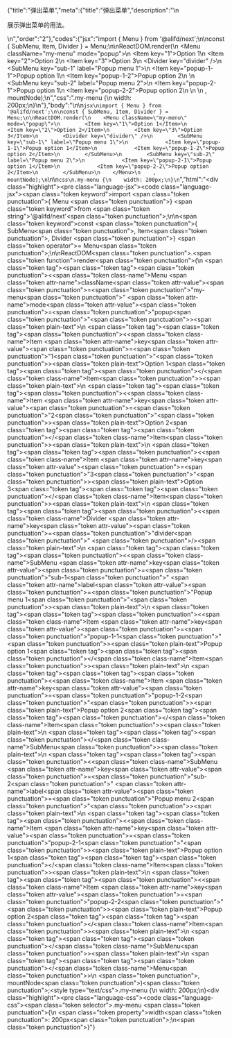 {"title":"弹出菜单","meta":{"title":"弹出菜单","description":"\n<p>展示弹出菜单的用法。</p>\n","order":"2"},"codes":{"jsx":"import { Menu } from '@alifd/next';\n\nconst { SubMenu, Item, Divider } = Menu;\n\nReactDOM.render(\n    <Menu className=\"my-menu\" mode=\"popup\">\n        <Item key=\"1\">Option 1</Item>\n        <Item key=\"2\">Option 2</Item>\n        <Item key=\"3\">Option 3</Item>\n        <Divider key=\"divider\" />\n        <SubMenu key=\"sub-1\" label=\"Popup menu 1\">\n            <Item key=\"popup-1-1\">Popup option 1</Item>\n            <Item key=\"popup-1-2\">Popup option 2</Item>\n        </SubMenu>\n        <SubMenu key=\"sub-2\" label=\"Popup menu 2\">\n            <Item key=\"popup-2-1\">Popup option 1</Item>\n            <Item key=\"popup-2-2\">Popup option 2</Item>\n        </SubMenu>\n    </Menu>\n    , mountNode);\n","css":".my-menu {\n    width: 200px;\n}\n"},"body":"\n\n````jsx\nimport { Menu } from '@alifd/next';\n\nconst { SubMenu, Item, Divider } = Menu;\n\nReactDOM.render(\n    <Menu className=\"my-menu\" mode=\"popup\">\n        <Item key=\"1\">Option 1</Item>\n        <Item key=\"2\">Option 2</Item>\n        <Item key=\"3\">Option 3</Item>\n        <Divider key=\"divider\" />\n        <SubMenu key=\"sub-1\" label=\"Popup menu 1\">\n            <Item key=\"popup-1-1\">Popup option 1</Item>\n            <Item key=\"popup-1-2\">Popup option 2</Item>\n        </SubMenu>\n        <SubMenu key=\"sub-2\" label=\"Popup menu 2\">\n            <Item key=\"popup-2-1\">Popup option 1</Item>\n            <Item key=\"popup-2-2\">Popup option 2</Item>\n        </SubMenu>\n    </Menu>\n    , mountNode);\n````\n\n````css\n.my-menu {\n    width: 200px;\n}\n````","html":"<script>(function(){\"use strict\";\n\nvar _next = require(\"@alifd/next\");\n\nvar SubMenu = _next.Menu.SubMenu,\n    Item = _next.Menu.Item,\n    Divider = _next.Menu.Divider;\n\n\nReactDOM.render(React.createElement(\n    _next.Menu,\n    { className: \"my-menu\", mode: \"popup\" },\n    React.createElement(\n        Item,\n        { key: \"1\" },\n        \"Option 1\"\n    ),\n    React.createElement(\n        Item,\n        { key: \"2\" },\n        \"Option 2\"\n    ),\n    React.createElement(\n        Item,\n        { key: \"3\" },\n        \"Option 3\"\n    ),\n    React.createElement(Divider, { key: \"divider\" }),\n    React.createElement(\n        SubMenu,\n        { key: \"sub-1\", label: \"Popup menu 1\" },\n        React.createElement(\n            Item,\n            { key: \"popup-1-1\" },\n            \"Popup option 1\"\n        ),\n        React.createElement(\n            Item,\n            { key: \"popup-1-2\" },\n            \"Popup option 2\"\n        )\n    ),\n    React.createElement(\n        SubMenu,\n        { key: \"sub-2\", label: \"Popup menu 2\" },\n        React.createElement(\n            Item,\n            { key: \"popup-2-1\" },\n            \"Popup option 1\"\n        ),\n        React.createElement(\n            Item,\n            { key: \"popup-2-2\" },\n            \"Popup option 2\"\n        )\n    )\n), mountNode);})()</script><div class=\"highlight\"><pre class=\"language-jsx\"><code class=\"language-jsx\"><span class=\"token keyword\">import</span> <span class=\"token punctuation\">{</span> Menu <span class=\"token punctuation\">}</span> <span class=\"token keyword\">from</span> <span class=\"token string\">'@alifd/next'</span><span class=\"token punctuation\">;</span>\n\n<span class=\"token keyword\">const</span> <span class=\"token punctuation\">{</span> SubMenu<span class=\"token punctuation\">,</span> Item<span class=\"token punctuation\">,</span> Divider <span class=\"token punctuation\">}</span> <span class=\"token operator\">=</span> Menu<span class=\"token punctuation\">;</span>\n\nReactDOM<span class=\"token punctuation\">.</span><span class=\"token function\">render</span><span class=\"token punctuation\">(</span>\n    <span class=\"token tag\"><span class=\"token tag\"><span class=\"token punctuation\">&lt;</span><span class=\"token class-name\">Menu</span></span> <span class=\"token attr-name\">className</span><span class=\"token attr-value\"><span class=\"token punctuation\">=</span><span class=\"token punctuation\">\"</span>my-menu<span class=\"token punctuation\">\"</span></span> <span class=\"token attr-name\">mode</span><span class=\"token attr-value\"><span class=\"token punctuation\">=</span><span class=\"token punctuation\">\"</span>popup<span class=\"token punctuation\">\"</span></span><span class=\"token punctuation\">></span></span><span class=\"token plain-text\">\n        </span><span class=\"token tag\"><span class=\"token tag\"><span class=\"token punctuation\">&lt;</span><span class=\"token class-name\">Item</span></span> <span class=\"token attr-name\">key</span><span class=\"token attr-value\"><span class=\"token punctuation\">=</span><span class=\"token punctuation\">\"</span>1<span class=\"token punctuation\">\"</span></span><span class=\"token punctuation\">></span></span><span class=\"token plain-text\">Option 1</span><span class=\"token tag\"><span class=\"token tag\"><span class=\"token punctuation\">&lt;/</span><span class=\"token class-name\">Item</span></span><span class=\"token punctuation\">></span></span><span class=\"token plain-text\">\n        </span><span class=\"token tag\"><span class=\"token tag\"><span class=\"token punctuation\">&lt;</span><span class=\"token class-name\">Item</span></span> <span class=\"token attr-name\">key</span><span class=\"token attr-value\"><span class=\"token punctuation\">=</span><span class=\"token punctuation\">\"</span>2<span class=\"token punctuation\">\"</span></span><span class=\"token punctuation\">></span></span><span class=\"token plain-text\">Option 2</span><span class=\"token tag\"><span class=\"token tag\"><span class=\"token punctuation\">&lt;/</span><span class=\"token class-name\">Item</span></span><span class=\"token punctuation\">></span></span><span class=\"token plain-text\">\n        </span><span class=\"token tag\"><span class=\"token tag\"><span class=\"token punctuation\">&lt;</span><span class=\"token class-name\">Item</span></span> <span class=\"token attr-name\">key</span><span class=\"token attr-value\"><span class=\"token punctuation\">=</span><span class=\"token punctuation\">\"</span>3<span class=\"token punctuation\">\"</span></span><span class=\"token punctuation\">></span></span><span class=\"token plain-text\">Option 3</span><span class=\"token tag\"><span class=\"token tag\"><span class=\"token punctuation\">&lt;/</span><span class=\"token class-name\">Item</span></span><span class=\"token punctuation\">></span></span><span class=\"token plain-text\">\n        </span><span class=\"token tag\"><span class=\"token tag\"><span class=\"token punctuation\">&lt;</span><span class=\"token class-name\">Divider</span></span> <span class=\"token attr-name\">key</span><span class=\"token attr-value\"><span class=\"token punctuation\">=</span><span class=\"token punctuation\">\"</span>divider<span class=\"token punctuation\">\"</span></span> <span class=\"token punctuation\">/></span></span><span class=\"token plain-text\">\n        </span><span class=\"token tag\"><span class=\"token tag\"><span class=\"token punctuation\">&lt;</span><span class=\"token class-name\">SubMenu</span></span> <span class=\"token attr-name\">key</span><span class=\"token attr-value\"><span class=\"token punctuation\">=</span><span class=\"token punctuation\">\"</span>sub-1<span class=\"token punctuation\">\"</span></span> <span class=\"token attr-name\">label</span><span class=\"token attr-value\"><span class=\"token punctuation\">=</span><span class=\"token punctuation\">\"</span>Popup menu 1<span class=\"token punctuation\">\"</span></span><span class=\"token punctuation\">></span></span><span class=\"token plain-text\">\n            </span><span class=\"token tag\"><span class=\"token tag\"><span class=\"token punctuation\">&lt;</span><span class=\"token class-name\">Item</span></span> <span class=\"token attr-name\">key</span><span class=\"token attr-value\"><span class=\"token punctuation\">=</span><span class=\"token punctuation\">\"</span>popup-1-1<span class=\"token punctuation\">\"</span></span><span class=\"token punctuation\">></span></span><span class=\"token plain-text\">Popup option 1</span><span class=\"token tag\"><span class=\"token tag\"><span class=\"token punctuation\">&lt;/</span><span class=\"token class-name\">Item</span></span><span class=\"token punctuation\">></span></span><span class=\"token plain-text\">\n            </span><span class=\"token tag\"><span class=\"token tag\"><span class=\"token punctuation\">&lt;</span><span class=\"token class-name\">Item</span></span> <span class=\"token attr-name\">key</span><span class=\"token attr-value\"><span class=\"token punctuation\">=</span><span class=\"token punctuation\">\"</span>popup-1-2<span class=\"token punctuation\">\"</span></span><span class=\"token punctuation\">></span></span><span class=\"token plain-text\">Popup option 2</span><span class=\"token tag\"><span class=\"token tag\"><span class=\"token punctuation\">&lt;/</span><span class=\"token class-name\">Item</span></span><span class=\"token punctuation\">></span></span><span class=\"token plain-text\">\n        </span><span class=\"token tag\"><span class=\"token tag\"><span class=\"token punctuation\">&lt;/</span><span class=\"token class-name\">SubMenu</span></span><span class=\"token punctuation\">></span></span><span class=\"token plain-text\">\n        </span><span class=\"token tag\"><span class=\"token tag\"><span class=\"token punctuation\">&lt;</span><span class=\"token class-name\">SubMenu</span></span> <span class=\"token attr-name\">key</span><span class=\"token attr-value\"><span class=\"token punctuation\">=</span><span class=\"token punctuation\">\"</span>sub-2<span class=\"token punctuation\">\"</span></span> <span class=\"token attr-name\">label</span><span class=\"token attr-value\"><span class=\"token punctuation\">=</span><span class=\"token punctuation\">\"</span>Popup menu 2<span class=\"token punctuation\">\"</span></span><span class=\"token punctuation\">></span></span><span class=\"token plain-text\">\n            </span><span class=\"token tag\"><span class=\"token tag\"><span class=\"token punctuation\">&lt;</span><span class=\"token class-name\">Item</span></span> <span class=\"token attr-name\">key</span><span class=\"token attr-value\"><span class=\"token punctuation\">=</span><span class=\"token punctuation\">\"</span>popup-2-1<span class=\"token punctuation\">\"</span></span><span class=\"token punctuation\">></span></span><span class=\"token plain-text\">Popup option 1</span><span class=\"token tag\"><span class=\"token tag\"><span class=\"token punctuation\">&lt;/</span><span class=\"token class-name\">Item</span></span><span class=\"token punctuation\">></span></span><span class=\"token plain-text\">\n            </span><span class=\"token tag\"><span class=\"token tag\"><span class=\"token punctuation\">&lt;</span><span class=\"token class-name\">Item</span></span> <span class=\"token attr-name\">key</span><span class=\"token attr-value\"><span class=\"token punctuation\">=</span><span class=\"token punctuation\">\"</span>popup-2-2<span class=\"token punctuation\">\"</span></span><span class=\"token punctuation\">></span></span><span class=\"token plain-text\">Popup option 2</span><span class=\"token tag\"><span class=\"token tag\"><span class=\"token punctuation\">&lt;/</span><span class=\"token class-name\">Item</span></span><span class=\"token punctuation\">></span></span><span class=\"token plain-text\">\n        </span><span class=\"token tag\"><span class=\"token tag\"><span class=\"token punctuation\">&lt;/</span><span class=\"token class-name\">SubMenu</span></span><span class=\"token punctuation\">></span></span><span class=\"token plain-text\">\n    </span><span class=\"token tag\"><span class=\"token tag\"><span class=\"token punctuation\">&lt;/</span><span class=\"token class-name\">Menu</span></span><span class=\"token punctuation\">></span></span>\n    <span class=\"token punctuation\">,</span> mountNode<span class=\"token punctuation\">)</span><span class=\"token punctuation\">;</span></code></pre></div><style type=\"text/css\">.my-menu {\n    width: 200px;\n}</style><div class=\"highlight\"><pre class=\"language-css\"><code class=\"language-css\"><span class=\"token selector\">.my-menu</span> <span class=\"token punctuation\">{</span>\n    <span class=\"token property\">width</span><span class=\"token punctuation\">:</span> 200px<span class=\"token punctuation\">;</span>\n<span class=\"token punctuation\">}</span></code></pre></div>"}